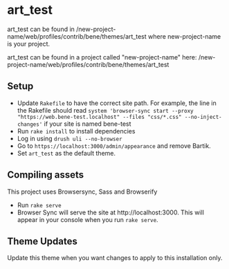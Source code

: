 # art_test

art_test can be found in
/new-project-name/web/profiles/contrib/bene/themes/art_test
where new-project-name is your project.

art_test can be found in a project called "new-project-name" here:
/new-project-name/web/profiles/contrib/bene/themes/art_test

## Setup
- Update `Rakefile` to have the correct site path.
  For example, the line in the Rakefile should read
  `system 'browser-sync start --proxy "https://web.bene-test.localhost"
  --files "css/*.css" --no-inject-changes'`
  if your site is named bene-test
- Run `rake install` to install dependencies
- Log in using `drush uli --no-browser`
- Go to `https://localhost:3000/admin/appearance` and remove Bartik.
- Set `art_test` as the default theme.

## Compiling assets
This project uses Browsersync, Sass and Browserify
- Run `rake serve`
- Browser Sync will serve the site at http://localhost:3000.
  This will appear in your console when you run `rake serve`.

## Theme Updates
Update this theme when you want changes to apply to this installation only.
